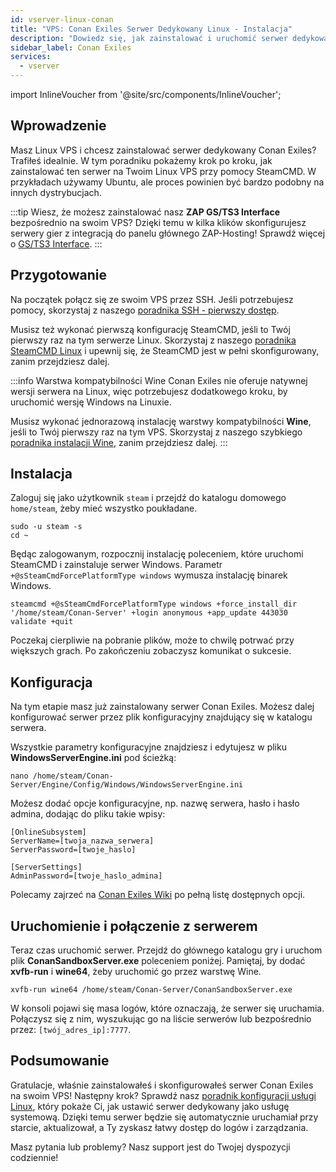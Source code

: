 ```yaml
---
id: vserver-linux-conan
title: "VPS: Conan Exiles Serwer Dedykowany Linux - Instalacja"
description: "Dowiedz się, jak zainstalować i uruchomić serwer dedykowany Conan Exiles na swoim Linux VPS z użyciem SteamCMD i kompatybilności Wine → Sprawdź teraz"
sidebar_label: Conan Exiles
services:
  - vserver
---
```


import InlineVoucher from '@site/src/components/InlineVoucher';

## Wprowadzenie

Masz Linux VPS i chcesz zainstalować serwer dedykowany Conan Exiles? Trafiłeś idealnie. W tym poradniku pokażemy krok po kroku, jak zainstalować ten serwer na Twoim Linux VPS przy pomocy SteamCMD. W przykładach używamy Ubuntu, ale proces powinien być bardzo podobny na innych dystrybucjach.

:::tip
Wiesz, że możesz zainstalować nasz **ZAP GS/TS3 Interface** bezpośrednio na swoim VPS? Dzięki temu w kilka klików skonfigurujesz serwery gier z integracją do panelu głównego ZAP-Hosting! Sprawdź więcej o [GS/TS3 Interface](vserver-linux-gs-interface.md).
:::

<InlineVoucher />

## Przygotowanie

Na początek połącz się ze swoim VPS przez SSH. Jeśli potrzebujesz pomocy, skorzystaj z naszego [poradnika SSH - pierwszy dostęp](vserver-linux-ssh.md).

Musisz też wykonać pierwszą konfigurację SteamCMD, jeśli to Twój pierwszy raz na tym serwerze Linux. Skorzystaj z naszego [poradnika SteamCMD Linux](vserver-linux-steamcmd.md) i upewnij się, że SteamCMD jest w pełni skonfigurowany, zanim przejdziesz dalej.

:::info Warstwa kompatybilności Wine
Conan Exiles nie oferuje natywnej wersji serwera na Linux, więc potrzebujesz dodatkowego kroku, by uruchomić wersję Windows na Linuxie.

Musisz wykonać jednorazową instalację warstwy kompatybilności **Wine**, jeśli to Twój pierwszy raz na tym VPS. Skorzystaj z naszego szybkiego [poradnika instalacji Wine](vserver-linux-wine.md), zanim przejdziesz dalej.
:::

## Instalacja

Zaloguj się jako użytkownik `steam` i przejdź do katalogu domowego `home/steam`, żeby mieć wszystko poukładane.
```
sudo -u steam -s
cd ~
```

Będąc zalogowanym, rozpocznij instalację poleceniem, które uruchomi SteamCMD i zainstaluje serwer Windows. Parametr `+@sSteamCmdForcePlatformType windows` wymusza instalację binarek Windows.
```
steamcmd +@sSteamCmdForcePlatformType windows +force_install_dir '/home/steam/Conan-Server' +login anonymous +app_update 443030 validate +quit
```

Poczekaj cierpliwie na pobranie plików, może to chwilę potrwać przy większych grach. Po zakończeniu zobaczysz komunikat o sukcesie.

## Konfiguracja

Na tym etapie masz już zainstalowany serwer Conan Exiles. Możesz dalej konfigurować serwer przez plik konfiguracyjny znajdujący się w katalogu serwera.

Wszystkie parametry konfiguracyjne znajdziesz i edytujesz w pliku **WindowsServerEngine.ini** pod ścieżką:
```
nano /home/steam/Conan-Server/Engine/Config/Windows/WindowsServerEngine.ini
```

Możesz dodać opcje konfiguracyjne, np. nazwę serwera, hasło i hasło admina, dodając do pliku takie wpisy:
```
[OnlineSubsystem]
ServerName=[twoja_nazwa_serwera]
ServerPassword=[twoje_haslo]

[ServerSettings]
AdminPassword=[twoje_haslo_admina]
```

Polecamy zajrzeć na [Conan Exiles Wiki](https://conanexiles.fandom.com/wiki/Server_Configuration) po pełną listę dostępnych opcji.

## Uruchomienie i połączenie z serwerem

Teraz czas uruchomić serwer. Przejdź do głównego katalogu gry i uruchom plik **ConanSandboxServer.exe** poleceniem poniżej. Pamiętaj, by dodać **xvfb-run** i **wine64**, żeby uruchomić go przez warstwę Wine.
```
xvfb-run wine64 /home/steam/Conan-Server/ConanSandboxServer.exe
```

W konsoli pojawi się masa logów, które oznaczają, że serwer się uruchamia. Połączysz się z nim, wyszukując go na liście serwerów lub bezpośrednio przez: `[twój_adres_ip]:7777`.

## Podsumowanie

Gratulacje, właśnie zainstalowałeś i skonfigurowałeś serwer Conan Exiles na swoim VPS! Następny krok? Sprawdź nasz [poradnik konfiguracji usługi Linux](vserver-linux-create-gameservice.md), który pokaże Ci, jak ustawić serwer dedykowany jako usługę systemową. Dzięki temu serwer będzie się automatycznie uruchamiał przy starcie, aktualizował, a Ty zyskasz łatwy dostęp do logów i zarządzania.

Masz pytania lub problemy? Nasz support jest do Twojej dyspozycji codziennie!

<InlineVoucher />